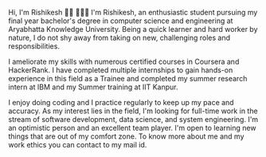 Hi, I'm Rishikesh 👋🏾 👩🏾‍💻
I'm Rishikesh, an enthusiastic student pursuing my final year bachelor's degree in computer science and engineering at Aryabhatta Knowledge University. 
Being a quick learner and hard worker by nature, I do not shy away from taking on new, challenging roles and responsibilities.

I ameliorate my skills with numerous certified courses in Coursera and HackerRank.
I have completed multiple internships to gain hands-on experience in this field as a Trainee and completed my summer research intern at IBM and my Summer training at IIT Kanpur.

I enjoy doing coding and I practice regularly to keep up my pace and accuracy. 
As my interest lies in the field, I'm looking for full-time work in the stream of software development, data science, and system engineering. 
I'm an optimistic person and an excellent team player. 
I'm open to learning new things that are out of my comfort zone.
To know more about me and my work ethics you can contact to my mail id.
